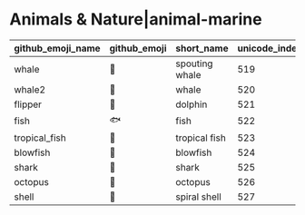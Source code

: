 # Animals & Nature|animal-marine

|github_emoji_name|github_emoji|short_name|unicode_index|
|---|---|---|---|
|whale|:whale:|spouting whale|519|
|whale2|:whale2:|whale|520|
|flipper|:flipper:|dolphin|521|
|fish|:fish:|fish|522|
|tropical_fish|:tropical_fish:|tropical fish|523|
|blowfish|:blowfish:|blowfish|524|
|shark|:shark:|shark|525|
|octopus|:octopus:|octopus|526|
|shell|:shell:|spiral shell|527|
